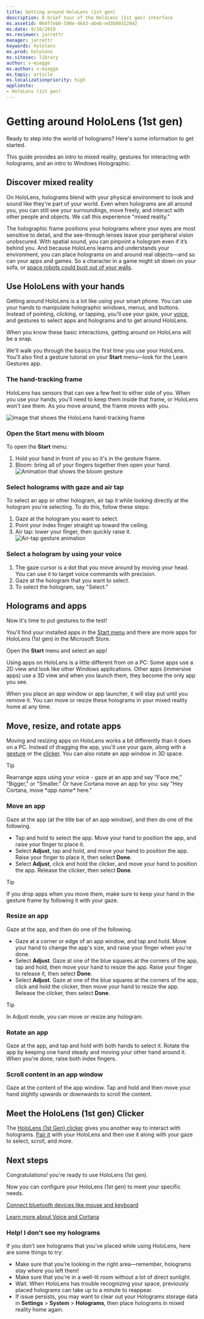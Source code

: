 ```yaml
---
title: Getting around HoloLens (1st gen)
description: A brief tour of the HoloLens (1st gen) interface
ms.assetid: 064f7eb0-190e-4643-abeb-ed3b09312042
ms.date: 9/16/2019
ms.reviewer: jarrettr
manager: jarrettr
keywords: hololens
ms.prod: hololens
ms.sitesec: library
author: v-miegge
ms.author: v-miegge
ms.topic: article
ms.localizationpriority: high
appliesto:
- HoloLens (1st gen)
---
```


# Getting around HoloLens (1st gen)

Ready to step into the world of holograms? Here's some information to get started.

This guide provides an intro to mixed reality, gestures for interacting with holograms, and an intro to Windows Holographic.

## Discover mixed reality

On HoloLens, holograms blend with your physical environment to look and sound like they're part of your world. Even when holograms are all around you, you can still see your surroundings, move freely, and interact with other people and objects. We call this experience "mixed reality."

The holographic frame positions your holograms where your eyes are most sensitive to detail, and the see-through lenses leave your peripheral vision unobscured. With spatial sound, you can pinpoint a hologram even if it’s behind you. And because HoloLens learns and understands your environment, you can place holograms on and around real objects—and so can your apps and games. So a character in a game might sit down on your sofa, or [space robots could bust out of your walls](https://www.microsoft.com/store/apps/9nblggh5fv3j).

## Use HoloLens with your hands

Getting around HoloLens is a lot like using your smart phone. You can use your hands to manipulate holographic windows, menus, and buttons.  Instead of pointing, clicking, or tapping, you'll use your gaze, your [voice](hololens-cortana.md), and gestures to select apps and holograms and to get around HoloLens.

When you know these basic interactions, getting around on HoloLens will be a snap.

We'll walk you through the basics the first time you use your HoloLens. You'll also find a gesture tutorial on your **Start** menu—look for the Learn Gestures app.

### The hand-tracking frame

HoloLens has sensors that can see a few feet to either side of you. When you use your hands, you'll need to keep them inside that frame, or HoloLens won't see them. As you move around, the frame moves with you.  

![Image that shows the HoloLens hand-tracking frame](./images/hololens-2-gesture-frame.png)

### Open the Start menu with bloom

To open the **Start** menu:

1. Hold your hand in front of you so it's in the gesture frame.
1. Bloom: bring all of your fingers together then open your hand.
  ![Animation that shows the bloom gesture](./images/hololens-bloom.gif)

### Select holograms with gaze and air tap

To select an app or other hologram, air tap it while looking directly at the hologram you're selecting. To do this, follow these steps:

1. Gaze at the hologram you want to select.
1. Point your index finger straight up toward the ceiling.
1. Air tap: lower your finger, then quickly raise it.
   ![Air-tap gesture animation](./images/hololens-air-tap.gif)

### Select a hologram by using your voice

1. The gaze cursor is a dot that you move around by moving your head. You can use it to target voice commands with precision.
1. Gaze at the hologram that you want to select.
1. To select the hologram, say "Select."

## Holograms and apps

Now it's time to put gestures to the test!

You'll find your installed apps in the [Start menu](holographic-home.md) and there are more apps for HoloLens (1st gen) in the Microsoft Store.

Open the **Start** menu and select an app!

Using apps on HoloLens is a little different from on a PC: Some apps use a 2D view and look like other Windows applications. Other apps (immersive apps) use a 3D view and when you launch them, they become the only app you see.

When you place an app window or app launcher, it will stay put until you remove it. You can move or resize these holograms in your mixed reality home at any time.

## Move, resize, and rotate apps

Moving and resizing apps on HoloLens works a bit differently than it does on a PC. Instead of dragging the app, you'll use your gaze, along with a [gesture](https://support.microsoft.com/help/12644/hololens-use-gestures) or the [clicker](hololens1-clicker.md). You can also rotate an app window in 3D space.

> [!TIP]
> Rearrange apps using your voice - gaze at an app and say "Face me," "Bigger," or "Smaller." Or have Cortana move an app for you: say "Hey Cortana, move \**app name\** here."

### Move an app

Gaze at the app (at the title bar of an app window), and then do one of the following.

- Tap and hold to select the app. Move your hand to position the app, and raise your finger to place it.
- Select **Adjust**, tap and hold, and move your hand to position the app. Raise your finger to place it, then select **Done**.
- Select **Adjust**, click and hold the clicker, and move your hand to position the app. Release the clicker, then select **Done**.

> [!TIP]
> If you drop apps when you move them, make sure to keep your hand in the gesture frame by following it with your gaze.

### Resize an app

Gaze at the app, and then do one of the following.

- Gaze at a corner or edge of an app window, and tap and hold. Move your hand to change the app's size, and raise your finger when you're done.
- Select **Adjust**. Gaze at one of the blue squares at the corners of the app, tap and hold, then move your hand to resize the app. Raise your finger to release it, then select **Done**.
- Select **Adjust**. Gaze at one of the blue squares at the corners of the app, click and hold the clicker, then move your hand to resize the app. Release the clicker, then select **Done**.

> [!TIP]
> In Adjust mode, you can move or resize any hologram.

### Rotate an app

Gaze at the app, and tap and hold with both hands to select it. Rotate the app by keeping one hand steady and moving your other hand around it. When you're done, raise both index fingers.

### Scroll content in an app window

Gaze at the content of the app window. Tap and hold and then move your hand slightly upwards or downwards to scroll the content.

## Meet the HoloLens (1st gen) Clicker

The [HoloLens (1st Gen) clicker](hololens1-clicker.md) gives you another way to interact with holograms. [Pair it](hololens-connect-devices.md) with your HoloLens and then use it along with your gaze to select, scroll, and more.

## Next steps

Congratulations! you're ready to use HoloLens (1st gen).

Now you can configure your HoloLens (1st gen) to meet your specific needs.

[Connect bluetooth devices like mouse and keyboard](hololens-connect-devices.md)

[Learn more about Voice and Cortana](hololens-cortana.md)

### Help! I don't see my holograms

If you don’t see holograms that you’ve placed while using HoloLens, here are some things to try:

- Make sure that you’re looking in the right area&mdash;remember, holograms stay where you left them!
- Make sure that you're in a well-lit room without a lot of direct sunlight.
- Wait. When HoloLens has trouble recognizing your space, previously placed holograms can take up to a minute to reappear.
- If issue persists, you may want to clear out your Holograms storage data in **Settings** > **System** > **Holograms**, then place holograms in mixed reality home again.

